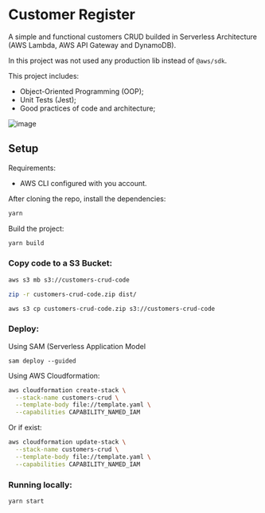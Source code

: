 # Customer Register

A simple and functional customers CRUD builded in Serverless Architecture (AWS Lambda, AWS API Gateway and DynamoDB).

In this project was not used any production lib instead of `@aws/sdk`.

This project includes:
- Object-Oriented Programming (OOP);
- Unit Tests (Jest);
- Good practices of code and architecture;

![image](https://github.com/user-attachments/assets/110b86a0-c9af-4241-9e40-94288ef8aa43)

## Setup

Requirements:
- AWS CLI configured with you account.

After cloning the repo, install the dependencies:

```bash
yarn
```

Build the project:

```bash
yarn build
```

### Copy code to a S3 Bucket:

```bash
aws s3 mb s3://customers-crud-code

zip -r customers-crud-code.zip dist/

aws s3 cp customers-crud-code.zip s3://customers-crud-code
```

### Deploy:

Using SAM (Serverless Application Model
```
sam deploy --guided 
```

Using AWS Cloudformation:

```bash
aws cloudformation create-stack \
  --stack-name customers-crud \
  --template-body file://template.yaml \
  --capabilities CAPABILITY_NAMED_IAM
```

Or if exist:

```bash
aws cloudformation update-stack \
  --stack-name customers-crud \
  --template-body file://template.yaml \
  --capabilities CAPABILITY_NAMED_IAM
```


### Running locally:

```bash
yarn start
```

